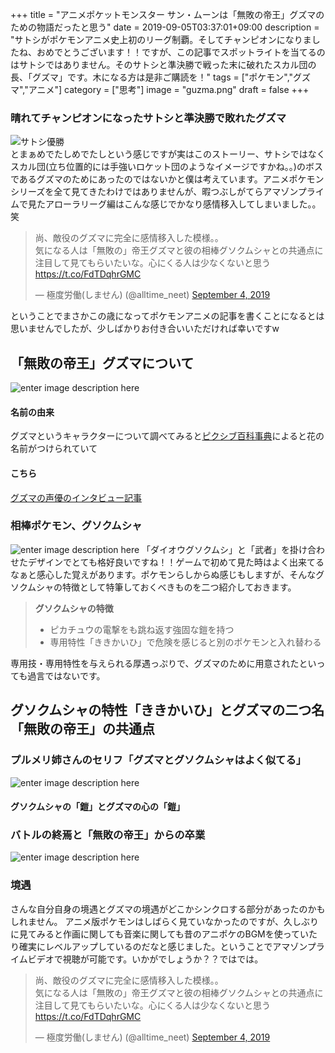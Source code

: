 +++
title = "アニメポケットモンスター サン・ムーンは「無敗の帝王」グズマのための物語だったと思う"
date = 2019-09-05T03:37:01+09:00
description = "サトシがポケモンアニメ史上初のリーグ制覇。そしてチャンピオンになりましたね、おめでとうございます！！ですが、この記事でスポットライトを当てるのはサトシではありません。そのサトシと準決勝で戦った末に破れたスカル団の長、「グズマ」です。木になる方は是非ご購読を！"
tags = ["ポケモン","グズマ","アニメ"]
category = ["思考"]
image = "guzma.png"
draft = false
+++
### 晴れてチャンピオンになったサトシと準決勝で敗れたグズマ
![サトシ優勝](https://imgc.eximg.jp/cv/resize?i=https%3A%2F%2Fs.eximg.jp%2Fexnews%2Ffeed%2FOricon%2FOricon_2144529_34d7_1.jpg&t=jpeg&q=70&w=600)  
とまぁめでたしめでたしという感じですが実はこのストーリー、サトシではなくスカル団(立ち位置的には手強いロケット団のようなイメージですかね。。)のボスであるグズマのためにあったのではないかと僕は考えています。アニメポケモンシリーズを全て見てきたわけではありませんが、暇つぶしがてらアマゾンプライムで見たアローラリーグ編はこんな感じでかなり感情移入してしまいました。。笑

<blockquote class="twitter-tweet"><p lang="ja" dir="ltr">尚、敵役のグズマに完全に感情移入した模様。。<br>気になる人は「無敗の」帝王グズマと彼の相棒グソクムシャとの共通点に注目して見てもらいたいな。心にくる人は少なくないと思う <a href="https://t.co/FdTDqhrGMC">https://t.co/FdTDqhrGMC</a></p>&mdash; 極度労働(しません) (@alltime_neet) <a href="https://twitter.com/alltime_neet/status/1169316123080187904?ref_src=twsrc%5Etfw">September 4, 2019</a></blockquote> <script async src="https://platform.twitter.com/widgets.js" charset="utf-8"></script>


ということでまさかこの歳になってポケモンアニメの記事を書くことになるとは思いませんでしたが、少しばかりお付き合いいただければ幸いですw

## 「無敗の帝王」グズマについて
![enter image description here](http://pokemongo-master.com/wp-content/uploads/2019/06/77aecebb0f7e518aa0d4b73fe7eb2397.jpg)
#### 名前の由来
グズマというキャラクターについて調べてみると[ピクシブ百科事典](https://dic.pixiv.net/a/%E3%82%B0%E3%82%BA%E3%83%9E#h3_3)によると花の名前がつけられていて
#### こちら
[グズマの声優のインタビュー記事](https://www.animatetimes.com/news/details.php?id=1567307191&utm_source=twitter&utm_medium=social)

### 相棒ポケモン、グソクムシャ
![enter image description here](https://stat.ameba.jp/user_images/20180609/08/20000715777/f0/33/j/o1080060714207572142.jpg?caw=800)
「ダイオウグソクムシ」と「武者」を掛け合わせたデザインでとても格好良いですね！！ゲームで初めて見た時はよく出来てるなぁと感心した覚えがあります。ポケモンらしからぬ感じもしますが、そんなグソクムシャの特徴として特筆しておくべきものを二つ紹介しておきます。
> **グソクムシャの特徴**
> 
> - ピカチュウの電撃をも跳ね返す強固な鎧を持つ
> - 専用特性「ききかいひ」で危険を感じると別のポケモンと入れ替わる

専用技・専用特性を与えられる厚遇っぷりで、グズマのために用意されたといっても過言ではないです。

##  グソクムシャの特性「ききかいひ」とグズマの二つ名「無敗の帝王」の共通点
### プルメリ姉さんのセリフ「グズマとグソクムシャはよく似てる」
![enter image description here](http://pokemongo-master.com/wp-content/uploads/2019/09/4a4e7d01bc721564e37bb80c8c6a5997.jpg)

#### グソクムシャの「鎧」とグズマの心の「鎧」

### バトルの終焉と「無敗の帝王」からの卒業
![enter image description here](http://pokemongo-master.com/wp-content/uploads/2019/09/86d8ef1950f5c0ec876d5d61369677db.jpg)


### 境遇
さんな自分自身の境遇とグズマの境遇がどこかシンクロする部分があったのかもしれません。
アニメ版ポケモンはしばらく見ていなかったのですが、久しぶりに見てみると作画に関しても音楽に関しても昔のアニポケのBGMを使っていたり確実にレベルアップしているのだなと感じました。ということでアマゾンプライムビデオで視聴が可能です。いかがでしょうか？？ではでは。


<blockquote class="twitter-tweet"><p lang="ja" dir="ltr">尚、敵役のグズマに完全に感情移入した模様。。<br>気になる人は「無敗の」帝王グズマと彼の相棒グソクムシャとの共通点に注目して見てもらいたいな。心にくる人は少なくないと思う <a href="https://t.co/FdTDqhrGMC">https://t.co/FdTDqhrGMC</a></p>&mdash; 極度労働(しません) (@alltime_neet) <a href="https://twitter.com/alltime_neet/status/1169316123080187904?ref_src=twsrc%5Etfw">September 4, 2019</a></blockquote> <script async src="https://platform.twitter.com/widgets.js" charset="utf-8"></script>
